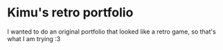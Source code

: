 # Kimu's retro portfolio
I wanted to do an original portfolio that looked like a retro game, so that's what I am trying :3
